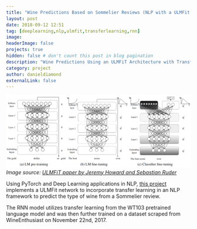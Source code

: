 ```yaml
---
title: "Wine Predictions Based on Sommelier Reviews (NLP with a ULMFit Network)"
layout: post
date: 2018-09-12 12:51
tag: [deeplearning,nlp,ulmfit,transferlearning,rnn]
image:
headerImage: false
projects: true
hidden: false # don't count this post in blog pagination
description: "Wine Predictions Using an ULMFiT Architecture with Transfer Learning"
category: project
author: danieldiamond
externalLink: false
---
```


![ulmfit](/assets/images/ulmfit.png)
<i>Image source: [ULMFiT paper by Jeremy Howard and Sebastian Ruder](https://arxiv.org/pdf/1801.06146.pdf)</i>

Using PyTorch and Deep Learning applications in NLP, [this project](https://github.com/danieldiamond/nlp-projects/tree/master/wine-reviews) implements a ULMFit network to incorporate transfer learning in an NLP framework to predict the type of wine from a Sommelier review.

The RNN model utilizes transfer learning from the WT103 pretrained language model and was then further trained on a dataset scraped from WineEnthusiast on November 22nd, 2017.
